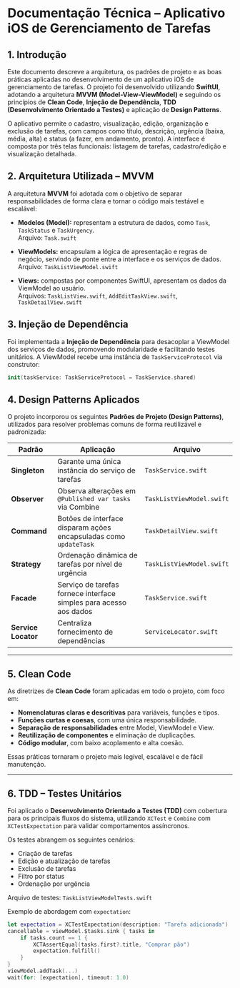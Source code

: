 # Documentação Técnica – Aplicativo iOS de Gerenciamento de Tarefas

## 1. Introdução

Este documento descreve a arquitetura, os padrões de projeto e as boas práticas aplicadas no desenvolvimento de um aplicativo iOS de gerenciamento de tarefas. O projeto foi desenvolvido utilizando **SwiftUI**, adotando a arquitetura **MVVM (Model-View-ViewModel)** e seguindo os princípios de **Clean Code**, **Injeção de Dependência**, **TDD (Desenvolvimento Orientado a Testes)** e aplicação de **Design Patterns**.

O aplicativo permite o cadastro, visualização, edição, organização e exclusão de tarefas, com campos como título, descrição, urgência (baixa, média, alta) e status (a fazer, em andamento, pronto). A interface é composta por três telas funcionais: listagem de tarefas, cadastro/edição e visualização detalhada.

## 2. Arquitetura Utilizada – MVVM

A arquitetura **MVVM** foi adotada com o objetivo de separar responsabilidades de forma clara e tornar o código mais testável e escalável:

- **Modelos (Model):** representam a estrutura de dados, como `Task`, `TaskStatus` e `TaskUrgency`.  
  Arquivo: `Task.swift`

- **ViewModels:** encapsulam a lógica de apresentação e regras de negócio, servindo de ponte entre a interface e os serviços de dados.  
  Arquivo: `TaskListViewModel.swift`

- **Views:** compostas por componentes SwiftUI, apresentam os dados da ViewModel ao usuário.  
  Arquivos: `TaskListView.swift`, `AddEditTaskView.swift`, `TaskDetailView.swift`

## 3. Injeção de Dependência

Foi implementada a **Injeção de Dependência** para desacoplar a ViewModel dos serviços de dados, promovendo modularidade e facilitando testes unitários. A ViewModel recebe uma instância de `TaskServiceProtocol` via construtor:

```swift
init(taskService: TaskServiceProtocol = TaskService.shared)
```

## 4. Design Patterns Aplicados

O projeto incorporou os seguintes **Padrões de Projeto (Design Patterns)**, utilizados para resolver problemas comuns de forma reutilizável e padronizada:

| Padrão              | Aplicação                                                                        | Arquivo                    |
|---------------------|----------------------------------------------------------------------------------|----------------------------|
| **Singleton**       | Garante uma única instância do serviço de tarefas                               | `TaskService.swift`        |
| **Observer**        | Observa alterações em `@Published var tasks` via Combine                         | `TaskListViewModel.swift`  |
| **Command**         | Botões de interface disparam ações encapsuladas como `updateTask`               | `TaskDetailView.swift`     |
| **Strategy**        | Ordenação dinâmica de tarefas por nível de urgência                              | `TaskListViewModel.swift`  |
| **Facade**          | Serviço de tarefas fornece interface simples para acesso aos dados              | `TaskService.swift`        |
| **Service Locator** | Centraliza fornecimento de dependências                                          | `ServiceLocator.swift`     |

---

## 5. Clean Code

As diretrizes de **Clean Code** foram aplicadas em todo o projeto, com foco em:

- **Nomenclaturas claras e descritivas** para variáveis, funções e tipos.
- **Funções curtas e coesas**, com uma única responsabilidade.
- **Separação de responsabilidades** entre Model, ViewModel e View.
- **Reutilização de componentes** e eliminação de duplicações.
- **Código modular**, com baixo acoplamento e alta coesão.

Essas práticas tornaram o projeto mais legível, escalável e de fácil manutenção.

---

## 6. TDD – Testes Unitários

Foi aplicado o **Desenvolvimento Orientado a Testes (TDD)** com cobertura para os principais fluxos do sistema, utilizando `XCTest` e `Combine` com `XCTestExpectation` para validar comportamentos assíncronos.

Os testes abrangem os seguintes cenários:

- Criação de tarefas
- Edição e atualização de tarefas
- Exclusão de tarefas
- Filtro por status
- Ordenação por urgência

Arquivo de testes: `TaskListViewModelTests.swift`

Exemplo de abordagem com `expectation`:

```swift
let expectation = XCTestExpectation(description: "Tarefa adicionada")
cancellable = viewModel.$tasks.sink { tasks in
    if tasks.count == 1 {
        XCTAssertEqual(tasks.first?.title, "Comprar pão")
        expectation.fulfill()
    }
}
viewModel.addTask(...)
wait(for: [expectation], timeout: 1.0)

